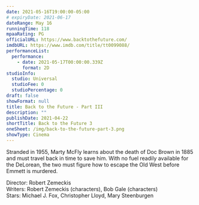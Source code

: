 ```yaml
---
date: 2021-05-16T19:00:00-05:00
# expiryDate: 2021-06-17
dateRange: May 16
runningTime: 118
mpaaRating: PG
officialURL: https://www.backtothefuture.com/
imdbURL: https://www.imdb.com/title/tt0099088/
performanceList:
  performance:
    - date: 2021-05-17T00:00:00.339Z
      format: 2D
studioInfo:
  studio: Universal
  studioFee: 0
  studioPercentage: 0
draft: false
showFormat: null
title: Back to the Future - Part III
description: ""
publishDate: 2021-04-22
shortTitle: Back to the Future 3
oneSheet: /img/back-to-the-future-part-3.png
showType: Cinema
---
```

Stranded in 1955, Marty McFly learns about the death of Doc Brown in 1885 and must travel back in time to save him. With no fuel readily available for the DeLorean, the two must figure how to escape the Old West before Emmett is murdered.  

Director: Robert Zemeckis  
Writers: Robert Zemeckis (characters), Bob Gale (characters)  
Stars: Michael J. Fox, Christopher Lloyd, Mary Steenburgen  
